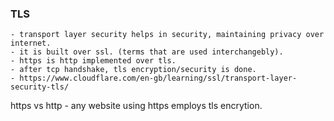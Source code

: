 ### TLS 
    - transport layer security helps in security, maintaining privacy over internet. 
    - it is built over ssl. (terms that are used interchangebly).
    - https is http implemented over tls.
    - after tcp handshake, tls encryption/security is done.
    - https://www.cloudflare.com/en-gb/learning/ssl/transport-layer-security-tls/

https vs http
    - any website using https employs tls encrytion.